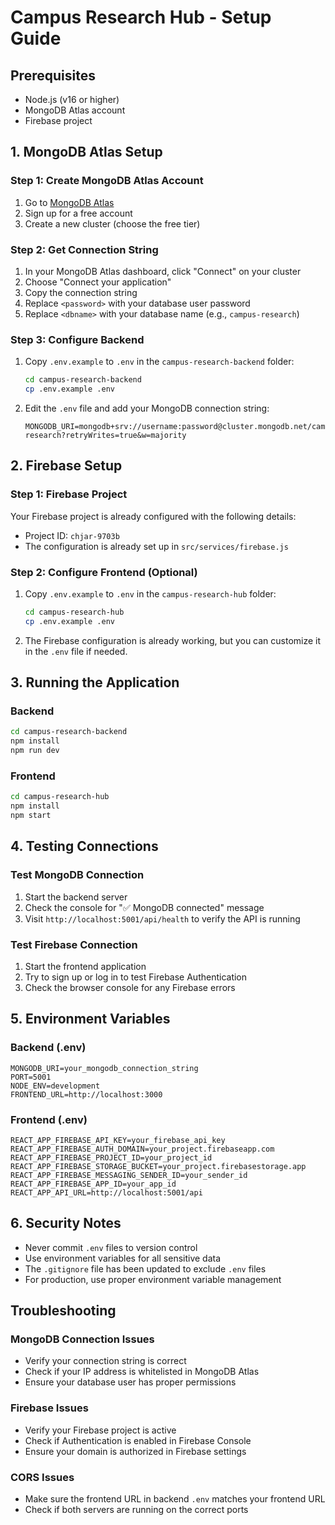 # Campus Research Hub - Setup Guide

## Prerequisites
- Node.js (v16 or higher)
- MongoDB Atlas account
- Firebase project

## 1. MongoDB Atlas Setup

### Step 1: Create MongoDB Atlas Account
1. Go to [MongoDB Atlas](https://cloud.mongodb.com/)
2. Sign up for a free account
3. Create a new cluster (choose the free tier)

### Step 2: Get Connection String
1. In your MongoDB Atlas dashboard, click "Connect" on your cluster
2. Choose "Connect your application"
3. Copy the connection string
4. Replace `<password>` with your database user password
5. Replace `<dbname>` with your database name (e.g., `campus-research`)

### Step 3: Configure Backend
1. Copy `.env.example` to `.env` in the `campus-research-backend` folder:
   ```bash
   cd campus-research-backend
   cp .env.example .env
   ```

2. Edit the `.env` file and add your MongoDB connection string:
   ```
   MONGODB_URI=mongodb+srv://username:password@cluster.mongodb.net/campus-research?retryWrites=true&w=majority
   ```

## 2. Firebase Setup

### Step 1: Firebase Project
Your Firebase project is already configured with the following details:
- Project ID: `chjar-9703b`
- The configuration is already set up in `src/services/firebase.js`

### Step 2: Configure Frontend (Optional)
1. Copy `.env.example` to `.env` in the `campus-research-hub` folder:
   ```bash
   cd campus-research-hub
   cp .env.example .env
   ```

2. The Firebase configuration is already working, but you can customize it in the `.env` file if needed.

## 3. Running the Application

### Backend
```bash
cd campus-research-backend
npm install
npm run dev
```

### Frontend
```bash
cd campus-research-hub
npm install
npm start
```

## 4. Testing Connections

### Test MongoDB Connection
1. Start the backend server
2. Check the console for "✅ MongoDB connected" message
3. Visit `http://localhost:5001/api/health` to verify the API is running

### Test Firebase Connection
1. Start the frontend application
2. Try to sign up or log in to test Firebase Authentication
3. Check the browser console for any Firebase errors

## 5. Environment Variables

### Backend (.env)
```
MONGODB_URI=your_mongodb_connection_string
PORT=5001
NODE_ENV=development
FRONTEND_URL=http://localhost:3000
```

### Frontend (.env)
```
REACT_APP_FIREBASE_API_KEY=your_firebase_api_key
REACT_APP_FIREBASE_AUTH_DOMAIN=your_project.firebaseapp.com
REACT_APP_FIREBASE_PROJECT_ID=your_project_id
REACT_APP_FIREBASE_STORAGE_BUCKET=your_project.firebasestorage.app
REACT_APP_FIREBASE_MESSAGING_SENDER_ID=your_sender_id
REACT_APP_FIREBASE_APP_ID=your_app_id
REACT_APP_API_URL=http://localhost:5001/api
```

## 6. Security Notes
- Never commit `.env` files to version control
- Use environment variables for all sensitive data
- The `.gitignore` file has been updated to exclude `.env` files
- For production, use proper environment variable management

## Troubleshooting

### MongoDB Connection Issues
- Verify your connection string is correct
- Check if your IP address is whitelisted in MongoDB Atlas
- Ensure your database user has proper permissions

### Firebase Issues
- Verify your Firebase project is active
- Check if Authentication is enabled in Firebase Console
- Ensure your domain is authorized in Firebase settings

### CORS Issues
- Make sure the frontend URL in backend `.env` matches your frontend URL
- Check if both servers are running on the correct ports